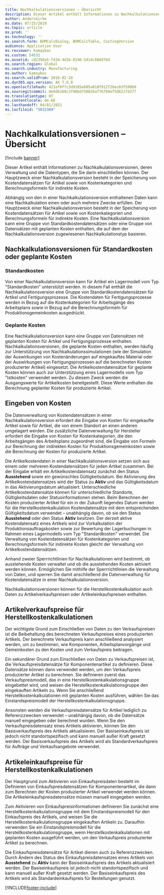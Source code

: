 ```yaml
---
title: Nachkalkulationsversionen – Übersicht
description: Dieser Artikel enthält Informationen zu Nachkalkulationsversionen, deren Verwaltung und die Datentypen, die Sie darin einschließen können. Der Hauptzweck einer Nachkalkulationsversion besteht in der Speicherung von Kostendatensätzen für Artikel sowie von Kostenkategorien und Berechnungsformeln für indirekte Kosten.
author: AndersGirke
ms.date: 07/25/2019
ms.topic: article
ms.prod: ''
ms.technology: ''
ms.search.form: BOMCalcDialog, BOMCalcTable, CostingVersion
audience: Application User
ms.reviewer: kamaybac
ms.custom: 54532
ms.assetid: cd239da5-f434-4d1b-8196-5414c888d76d
ms.search.region: Global
ms.search.industry: Manufacturing
ms.author: kamaybac
ms.search.validFrom: 2016-02-28
ms.dyn365.ops.version: AX 7.0.0
ms.openlocfilehash: 421ef0ffc3d9105e605a010f912f26ec03f590b0
ms.sourcegitcommit: 0e8db169c3f90bd750826af76709ef5d621fd377
ms.translationtype: HT
ms.contentlocale: de-DE
ms.lasthandoff: 04/01/2021
ms.locfileid: "5832369"
---
```

# <a name="costing-versions-overview"></a>Nachkalkulationsversionen – Übersicht

[!include [banner](../includes/banner.md)]

Dieser Artikel enthält Informationen zu Nachkalkulationsversionen, deren Verwaltung und die Datentypen, die Sie darin einschließen können. Der Hauptzweck einer Nachkalkulationsversion besteht in der Speicherung von Kostendatensätzen für Artikel sowie von Kostenkategorien und Berechnungsformeln für indirekte Kosten.

Abhängig von den in einer Nachkalkulationsversion enthaltenen Daten kann eine Nachkalkulation einen oder auch mehrere Zwecke erfüllen. Der Hauptzweck einer Nachkalkulationsversion besteht in der Speicherung von Kostendatensätzen für Artikel sowie von Kostenkategorien und Berechnungsformeln für indirekte Kosten. Eine Nachkalkulationsversion kann eine Gruppe von Standardkostendatensätzen oder eine Gruppe von Datensätzen mit geplanten Kosten enthalten, die auf dem der Nachkalkulationsversion zugewiesenen Nachkalkulationstyp basieren.

## <a name="costing-versions-for-standard-or-planned-costs"></a>Nachkalkulationsversionen für Standardkosten oder geplante Kosten
### <a name="standard-costs"></a>Standardkosten

Von einer Nachkalkulationsversion kann für Artikel ein Lagermodell vom Typ "Standardkosten" unterstützt werden. In diesem Fall enthält die Nachkalkulationsversion eine Gruppe von Standardkostendatensätzen für Artikel und Fertigungsprozesse. Die Kostendaten für Fertigungsprozesse werden in Bezug auf die Kostenkategorien für Arbeitsgänge des Arbeitsplans sowie in Bezug auf die Berechnungsformeln für Produktionsgemeinkosten ausgedrückt.

### <a name="planned-costs"></a>Geplante Kosten

Eine Nachkalkulationsversion kann eine Gruppe von Datensätzen mit geplanten Kosten für Artikel und Fertigungsprozesse enthalten. Nachkalkulationsversionen, die geplante Kosten enthalten, werden häufig zur Unterstützung von Nachkalkulationssimulationen (wie der Simulation der Auswirkungen von Kostenänderungen auf eingekauftes Material oder der Auswirkungen von Fertigungsprozessen auf die berechneten Kosten produzierter Artikel) eingesetzt. Die Artikelkostendatensätze für geplante Kosten können auch zur Unterstützung eines Lagermodells vom Typ "Istkosten" verwendet werden. Zu diesem Zweck werden die Ausgangswerte für Artikelkosten bereitgestellt. Diese Werte enthalten die Berechnung geplanter Kosten für produzierte Artikel.

## <a name="entering-costs"></a>Eingeben von Kosten
Die Datenverwaltung von Kostendatensätzen in einer Nachkalkulationsversion erfordert die Eingabe von Kosten für eingekaufte Artikel sowie für Artikel, die von einem Standort an einen anderen umgelagert werden. Die zusätzliche Datenverwaltung für Hersteller erfordert die Eingabe von Kosten für Kostenkategorien, die den Arbeitsgängen des Arbeitsplans zugeordnet sind, die Eingabe von Formeln zur Berechnung der indirekten Kosten für Produktionsgemeinkosten sowie die Berechnung der Kosten für produzierte Artikel. 

Die Artikelkostendaten in einer Nachkalkulationsversion setzen sich aus einem oder mehreren Kostendatensätzen für jeden Artikel zusammen. Bei der Eingabe erhält ein Artikelkostendatensatz zunächst den Status **Ausstehend** sowie ein gewünschtes Gültigkeitsdatum. Bei Aktivierung des Artikelkostendatensatzes wird der Status zu **Aktiv** und das Gültigkeitsdatum in das Aktivierungsdatum aktualisiert. Unterschiedliche Artikelkostendatensätze können für unterschiedliche Standorte, Gültigkeitsdaten oder Statusinformationen stehen. Beim Berechnen der Kosten produzierter Artikel für ein in der Zukunft liegendes Datum werden für die Herstellkostenkalkulation Kostendatensätze mit dem entsprechenden Gültigkeitsdatum verwendet – unabhängig davon, ob sie den Status **Ausstehend** oder den Status **Aktiv** besitzen. Der derzeit aktive Kostendatensatz eines Artikels wird zur Vorkalkulation der Produktionsauftragskosten sowie zur Bewertung der Lagerbuchungen in Rahmen eines Lagermodells vom Typ "Standardkosten" verwendet. Die Verwaltung von Kostendatensätzen für Kostenkategorien und Berechnungsformeln für indirekte Kosten gleicht der Verwaltung von Artikelkostendatensätzen. 

Anhand zweier Sperrrichtlinien für Nachkalkulationen wird bestimmt, ob ausstehende Kosten verwaltet und ob die ausstehenden Kosten aktiviert werden können. Ermöglichen Sie mithilfe der Sperrrichtlinien die Verwaltung von Daten, und sperren Sie damit anschließend die Datenverwaltung für Kostendatensätze in einer Nachkalkulationsversion. 

Nachkalkulationsversionen können für die Herstellkostenkalkulation auch Daten zu Artikelverkaufspreisen oder Artikeleinkaufspreisen enthalten.

## <a name="item-sales-prices-for-bom-calculations"></a>Artikelverkaufspreise für Herstellkostenkalkulationen
Der wichtigste Grund zum Einschließen von Daten zu den Verkaufspreisen ist die Beibehaltung des berechneten Verkaufspreises eines produzierten Artikels. Der berechnete Verkaufspreis kann anschließend analysiert werden, um zu bestimmen, wie Komponenten, Arbeitsplanvorgänge und Gemeinkosten zu den Kosten und zum Verkaufspreis beitragen. 

Ein sekundärer Grund zum Einschließen von Daten zu Verkaufspreisen ist, die Verkaufspreisdatensätze für Komponentenartikel zu definieren. Diese Datensätze können dann verwendet werden, um den Verkaufspreis produzierter Artikel zu berechnen. Sie definieren zuerst das Verkaufspreismodell, das in eine Herstellkostenkalkulationsgruppe eingebettet wird, und weisen die Herstellkostenkalkulationsgruppe den eingekauften Artikeln zu. Wenn Sie anschließend Herstellkostenkalkulationen mit geplanten Kosten ausführen, wählen Sie das Einstandspreismodell der Herstellkostenkalkulationsgruppe. 

Ansonsten werden die Verkaufspreisdatensätze für Artikel lediglich zu Referenzzwecken verwendet – unabhängig davon, ob die Datensätze manuell eingegeben oder berechnet wurden. Wenn Sie den Verkaufspreisdatensatz eines Artikels aktivieren, können Sie den Basisverkaufspreis des Artikels aktualisieren. Der Basiseinkaufspreis ist jedoch nicht standortspezifisch und kann manuell außer Kraft gesetzt werden. Der Basisverkaufspreis des Artikels wird als Standardverkaufspreis für Aufträge und Verkaufsangebote verwendet.

## <a name="item-purchase-prices-for-bom-calculations"></a>Artikeleinkaufspreise für Herstellkostenkalkulationen
Der Hauptgrund zum Aktivieren von Einkaufspreisdaten besteht im Definieren von Einkaufspreisdatensätzen für Komponentenartikel, die dann zum Berechnen der Kosten produzierter Artikel verwendet werden können. Die Artikeleinkaufspreisdatensätze müssen manuell eingegeben werden. 

Zum Aktivieren von Einkaufspreisinformationen definieren Sie zunächst eine Herstellkostenkalkulationsgruppe mit dem Einstandspreismodell für den Einkaufspreis des Artikels, und weisen Sie die Herstellkostenkalkulationsgruppe eingekauften Artikeln zu. Daraufhin verwenden Sie ein Einstandspreismodell für die Herstellkostenkalkulationsgruppe, wenn Herstellkostenkalkulationen mit geplanten Kosten ausgeführt werden, um den Verkaufspreis produzierter Artikel zu berechnen. 

Die Einkaufspreisdatensätze für Artikel dienen auch zu Referenzzwecken. Durch Ändern des Status des Einkaufspreisdatensatzes eines Artikels von **Ausstehend** zu **Aktiv** kann der Basiseinkaufspreis des Artikels aktualisiert werden. Der Basiseinkaufspreis ist jedoch nicht standortspezifisch und kann manuell außer Kraft gesetzt werden. Der Basiseinkaufspreis des Artikels wird als Standardeinkaufspreis für Bestellungen genutzt.





[!INCLUDE[footer-include](../../includes/footer-banner.md)]